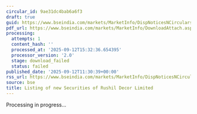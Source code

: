 ```yaml
---
circular_id: 9ae31dc4bab6a6f3
draft: true
guid: https://www.bseindia.com/markets/MarketInfo/DispNoticesNCirculars.aspx?Noticeid={565F1597-8166-4D4F-84B6-2AD4455D3F56}&noticeno=20250912-54&dt=09/12/2025&icount=54&totcount=101&flag=0
pdf_url: https://www.bseindia.com/markets/MarketInfo/DownloadAttach.aspx?id=20250912-54&attachedId=
processing:
  attempts: 1
  content_hash: ''
  processed_at: '2025-09-12T15:32:36.654395'
  processor_version: '2.0'
  stage: download_failed
  status: failed
published_date: '2025-09-12T11:30:39+00:00'
rss_url: https://www.bseindia.com/markets/MarketInfo/DispNoticesNCirculars.aspx?Noticeid={565F1597-8166-4D4F-84B6-2AD4455D3F56}&noticeno=20250912-54&dt=09/12/2025&icount=54&totcount=101&flag=0
source: bse
title: Listing of new Securities of Rushil Decor Limited
---
```


Processing in progress...